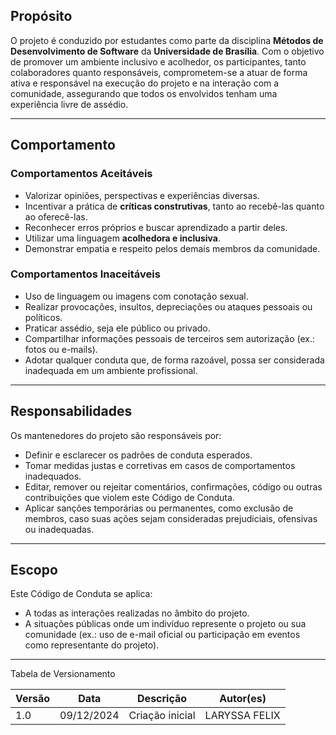 ## Propósito  

O projeto é conduzido por estudantes como parte da disciplina **Métodos de Desenvolvimento de Software** da **Universidade de Brasília**. Com o objetivo de promover um ambiente inclusivo e acolhedor, os participantes, tanto colaboradores quanto responsáveis, comprometem-se a atuar de forma ativa e responsável na execução do projeto e na interação com a comunidade, assegurando que todos os envolvidos tenham uma experiência livre de assédio.

---

## Comportamento  

### Comportamentos Aceitáveis  
- Valorizar opiniões, perspectivas e experiências diversas.  
- Incentivar a prática de **críticas construtivas**, tanto ao recebê-las quanto ao oferecê-las.  
- Reconhecer erros próprios e buscar aprendizado a partir deles.  
- Utilizar uma linguagem **acolhedora e inclusiva**.  
- Demonstrar empatia e respeito pelos demais membros da comunidade.  

### Comportamentos Inaceitáveis  
- Uso de linguagem ou imagens com conotação sexual.  
- Realizar provocações, insultos, depreciações ou ataques pessoais ou políticos.  
- Praticar assédio, seja ele público ou privado.  
- Compartilhar informações pessoais de terceiros sem autorização (ex.: fotos ou e-mails).  
- Adotar qualquer conduta que, de forma razoável, possa ser considerada inadequada em um ambiente profissional.  

---

## Responsabilidades  

Os mantenedores do projeto são responsáveis por:  
- Definir e esclarecer os padrões de conduta esperados.  
- Tomar medidas justas e corretivas em casos de comportamentos inadequados.  
- Editar, remover ou rejeitar comentários, confirmações, código ou outras contribuições que violem este Código de Conduta.  
- Aplicar sanções temporárias ou permanentes, como exclusão de membros, caso suas ações sejam consideradas prejudiciais, ofensivas ou inadequadas.  

---

## Escopo  

Este Código de Conduta se aplica:  
- A todas as interações realizadas no âmbito do projeto.  
- A situações públicas onde um indivíduo represente o projeto ou sua comunidade (ex.: uso de e-mail oficial ou participação em eventos como representante do projeto).  

---

Tabela de Versionamento

| Versão | Data       | Descrição                                                     | Autor(es)        |
|--------|------------|---------------------------------------------------------------|------------------|
| 1.0    | 09/12/2024 | Criação inicial                       | LARYSSA FELIX |